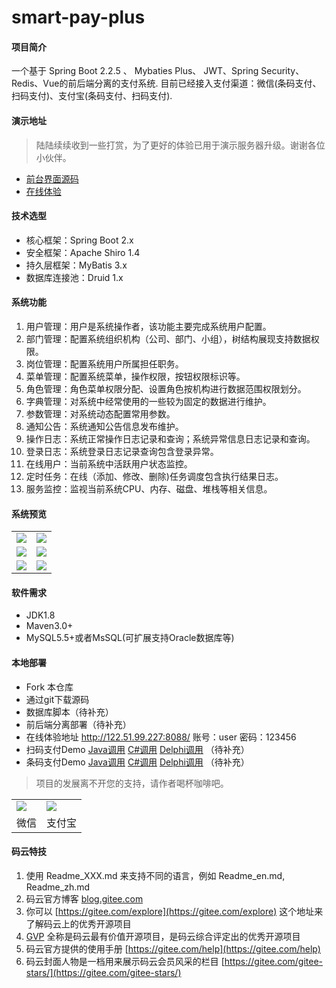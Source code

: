 # smart-pay-plus 

#### 项目简介
一个基于 Spring Boot 2.2.5 、 Mybaties Plus、 JWT、Spring Security、Redis、Vue的前后端分离的支付系统.
目前已经接入支付渠道：微信(条码支付、扫码支付)、支付宝(条码支付、扫码支付).

#### 演示地址
> 陆陆续续收到一些打赏，为了更好的体验已用于演示服务器升级。谢谢各位小伙伴。
- [前台界面源码](https://gitee.com/zhunian/smart-pay-plus-vue)
- [在线体验](http://122.51.99.227:8088/)

#### 技术选型
- 核心框架：Spring Boot 2.x
- 安全框架：Apache Shiro 1.4
- 持久层框架：MyBatis 3.x
- 数据库连接池：Druid 1.x

#### 系统功能
1.  用户管理：用户是系统操作者，该功能主要完成系统用户配置。
2.  部门管理：配置系统组织机构（公司、部门、小组），树结构展现支持数据权限。
3.  岗位管理：配置系统用户所属担任职务。
4.  菜单管理：配置系统菜单，操作权限，按钮权限标识等。
5.  角色管理：角色菜单权限分配、设置角色按机构进行数据范围权限划分。
6.  字典管理：对系统中经常使用的一些较为固定的数据进行维护。
7.  参数管理：对系统动态配置常用参数。
8.  通知公告：系统通知公告信息发布维护。
9.  操作日志：系统正常操作日志记录和查询；系统异常信息日志记录和查询。
10. 登录日志：系统登录日志记录查询包含登录异常。
11. 在线用户：当前系统中活跃用户状态监控。
12. 定时任务：在线（添加、修改、删除)任务调度包含执行结果日志。
13. 服务监控：监视当前系统CPU、内存、磁盘、堆栈等相关信息。

#### 系统预览
<table>
    <tr>
        <td><img src="https://images.gitee.com/uploads/images/2020/0404/210648_7884cb8c_535810.jpeg"/></td>
        <td><img src="https://images.gitee.com/uploads/images/2020/0404/210719_980450a5_535810.jpeg"/></td>
    </tr>
    <tr>
        <td><img src="https://images.gitee.com/uploads/images/2020/0404/210729_26a6d8ca_535810.jpeg"/></td>
        <td><img src="https://images.gitee.com/uploads/images/2020/0404/210745_39283dd3_535810.jpeg"/></td>
    </tr>
    <tr>
        <td><img src="https://images.gitee.com/uploads/images/2020/0404/210754_2b564945_535810.jpeg"/></td>
        <td><img src="https://images.gitee.com/uploads/images/2020/0404/210802_47511828_535810.jpeg"/></td>
    </tr>
</table>

#### 软件需求
- JDK1.8
- Maven3.0+
- MySQL5.5+或者MsSQL(可扩展支持Oracle数据库等)

#### 本地部署

- Fork 本仓库
- 通过git下载源码
- 数据库脚本（待补充）
- 前后端分离部署（待补充）
- 在线体验地址 http://122.51.99.227:8088/ 账号：user 密码：123456
- 扫码支付Demo [Java调用](https://gitee.com/zhunian/smart-pay-plus/) [C#调用](https://gitee.com/zhunian/smart-pay-plus/) [Delphi调用](https://gitee.com/zhunian/smart-pay-plus/) （待补充）
- 条码支付Demo [Java调用](https://gitee.com/zhunian/smart-pay-plus/) [C#调用](https://gitee.com/zhunian/smart-pay-plus/) [Delphi调用](https://gitee.com/zhunian/smart-pay-plus/) （待补充）

>项目的发展离不开您的支持，请作者喝杯咖啡吧。

<table>
    <tr>
        <td><img src="https://images.gitee.com/uploads/images/2020/0404/212505_384f0630_535810.png"/></td>
        <td><img src="https://images.gitee.com/uploads/images/2020/0404/212518_d36802e0_535810.png"/></td>
    </tr>
    <tr>
        <td align="center">微信</td>
        <td align="center">支付宝</td>
    </tr>
</table>

#### 码云特技

1.  使用 Readme\_XXX.md 来支持不同的语言，例如 Readme\_en.md, Readme\_zh.md
2.  码云官方博客 [blog.gitee.com](https://blog.gitee.com)
3.  你可以 [https://gitee.com/explore](https://gitee.com/explore) 这个地址来了解码云上的优秀开源项目
4.  [GVP](https://gitee.com/gvp) 全称是码云最有价值开源项目，是码云综合评定出的优秀开源项目
5.  码云官方提供的使用手册 [https://gitee.com/help](https://gitee.com/help)
6.  码云封面人物是一档用来展示码云会员风采的栏目 [https://gitee.com/gitee-stars/](https://gitee.com/gitee-stars/)
